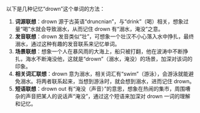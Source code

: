 以下是几种记忆“drown”这个单词的方法：
1. **词源联想**：drown 源于古英语“druncnian”，与“drink”（喝）相关，想象过量“喝”水就会导致溺水，从而记住 drown 有“溺水，淹没”之意。
2. **发音联想**：drown 发音类似“壮”，可想象一个壮汉不小心落入水中挣扎，最终溺水，通过这种有趣的发音联系来记忆单词。
3. **场景联想**：想象一个人在暴风雨的大海上，船只被打翻，他在波涛中不断挣扎，海水不断淹没他，这就是“drown”（溺水，淹没）的场景，加深对该词的印象。
4. **相关词汇联想**：drown 意为溺水，相关词汇有“swim”（游泳），会游泳就能避免溺水。将两者联系起来，当想到游泳时，就会想到溺水，进而记住 drown。
5. **短语联想**：drown out 有“淹没（声音）”的意思，想象在热闹的集市，周围嘈杂的声音把某人的说话声“淹没”，通过这个短语来加深对 drown 一词的理解和记忆。 